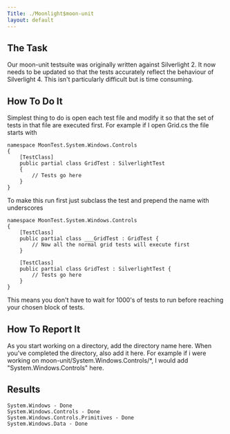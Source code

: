 ```yaml
---
Title: ./Moonlight$moon-unit
layout: default
---
```


The Task
--------

Our moon-unit testsuite was originally written against Silverlight 2. It
now needs to be updated so that the tests accurately reflect the
behaviour of Silverlight 4. This isn't particularly difficult but is
time consuming.

How To Do It
------------

Simplest thing to do is open each test file and modify it so that the
set of tests in that file are executed first. For example if I open
Grid.cs the file starts with

    namespace MoonTest.System.Windows.Controls
    {
        [TestClass]
        public partial class GridTest : SilverlightTest
        {
            // Tests go here
        }
    }

To make this run first just subclass the test and prepend the name with
underscores

    namespace MoonTest.System.Windows.Controls
    {
        [TestClass]
        public partial class ___GridTest : GridTest {
            // Now all the normal grid tests will execute first
        }

        [TestClass]
        public partial class GridTest : SilverlightTest {
            // Tests go here
        }
    }

This means you don't have to wait for 1000's of tests to run before
reaching your chosen block of tests.

How To Report It
----------------

As you start working on a directory, add the directory name here. When
you've completed the directory, also add it here. For example if i were
working on moon-unit/System.Windows.Controls/\*, I would add
"System.Windows.Controls" here.

Results
-------

    System.Windows - Done
    System.Windows.Controls - Done
    System.Windows.Controls.Primitives - Done
    System.Windows.Data - Done
